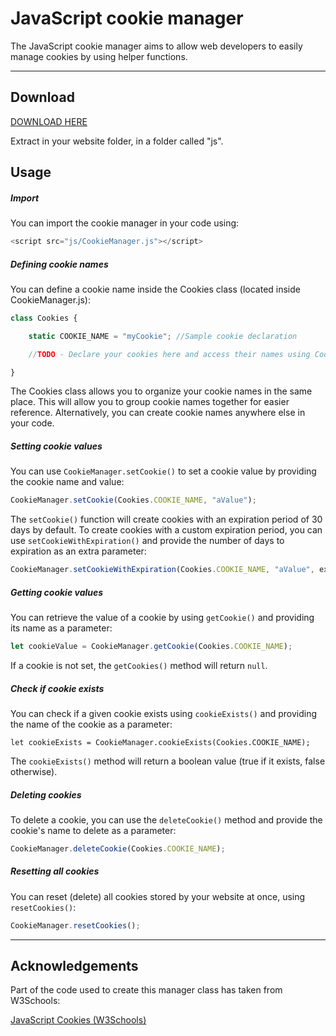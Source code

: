 # JavaScript cookie manager
The JavaScript cookie manager aims to allow web developers to easily manage cookies by using helper functions.

<hr/>

## Download

<a href="https://github.com/RayLabz/JS-CookieManager/raw/master/CookieManager.zip">DOWNLOAD HERE</a>

Extract in your website folder, in a folder called "js".

## Usage

##### Import
You can import the cookie manager in your code using:
```js
<script src="js/CookieManager.js"></script>
```

##### Defining cookie names

You can define a cookie name inside the Cookies class (located inside CookieManager.js):

```js
class Cookies {

    static COOKIE_NAME = "myCookie"; //Sample cookie declaration

    //TODO - Declare your cookies here and access their names using Cookies.<COOKIE_NAME>

}
```

The Cookies class allows you to organize your cookie names in the same place. This will allow you to group cookie names together for easier reference.
 Alternatively, you can create cookie names anywhere else in your code.
 
##### Setting cookie values
 
You can use ```CookieManager.setCookie()``` to set a cookie value by providing the cookie name and value:

```js
CookieManager.setCookie(Cookies.COOKIE_NAME, "aValue");
```

The ```setCookie()``` function will create cookies with an expiration period of 30 days by default. To create 
cookies with a custom expiration period, you can use ```setCookieWithExpiration()``` and provide the number of days to expiration as an extra parameter:

```js
CookieManager.setCookieWithExpiration(Cookies.COOKIE_NAME, "aValue", expirationDays);
```


##### Getting cookie values

You can retrieve the value of a cookie by using ```getCookie()``` and providing its name as a parameter:

```js
let cookieValue = CookieManager.getCookie(Cookies.COOKIE_NAME);
```

If a cookie is not set, the ```getCookies()``` method will return ```null```.

##### Check if cookie exists

You can check if a given cookie exists using ```cookieExists()``` and providing the name of the cookie as a parameter:

```let cookieExists = CookieManager.cookieExists(Cookies.COOKIE_NAME);```

The ```cookieExists()``` method will return a boolean value (true if it exists, false otherwise).

##### Deleting cookies

To delete a cookie, you can use the ```deleteCookie()``` method and provide the cookie's name to delete as a parameter:

```js
CookieManager.deleteCookie(Cookies.COOKIE_NAME);
```

##### Resetting all cookies

You can reset (delete) all cookies stored by your website at once, using ```resetCookies()```:

```js
CookieManager.resetCookies();
```

<hr/>

## Acknowledgements

Part of the code used to create this manager class has taken from W3Schools:

[JavaScript Cookies (W3Schools)](https://www.w3schools.com/js/js_cookies.asp)